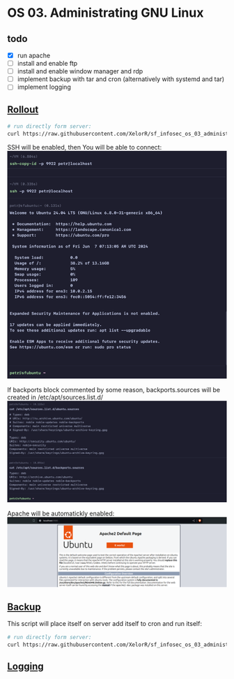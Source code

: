 # OS 03. Administrating GNU Linux

## todo

- [x] run apache
- [ ] install and enable ftp
- [ ] install and enable window manager and rdp
- [ ] implement backup with tar and cron (alternatively with systemd and tar)
- [ ] implement logging

## [Rollout](./rollout.sh)

```bash
# run directly form server:
curl https://raw.githubusercontent.com/XelorR/sf_infosec_os_03_administrating-linux/main/rollout.sh | bash -
```

SSH will be enabled, then You will be able to connect:
![ssh - login successful](./assets/ssh-login-successful.png)

If backports block commented by some reason, backports.sources will be created in /etc/apt/sources.list.d/
![sources add](./assets/sources-list.png)

Apache will be automatickly enabled:
![apache is running](./assets/apache-is-running.png)

## [Backup](./backup.sh)

This script will place itself on server add itself to cron and run itself:
```bash
# run directly form server:
curl https://raw.githubusercontent.com/XelorR/sf_infosec_os_03_administrating-linux/main/backup.sh | bash -
```

## [Logging](./setup-logging.sh)

